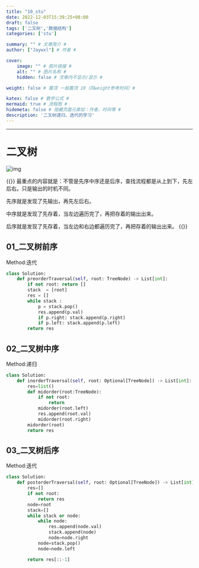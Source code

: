 ```yaml
---
title: "10_stu"
date: 2022-12-03T15:39:25+08:00
draft: false
tags: ['二叉树','数据结构']
categories: ['stu']

summary: "" # 文章简介 #
author: ["Jaywxl"] # 作者 #

cover:
    image: "" # 图片链接 #
    alt: "" # 图片名称 #
    hidden: false # 文章内不显示/显示 #

weight: false # 置顶 一般置顶 10（同weight参考时间）#

katex: false # 数学公式 #
mermaid: true # 流程图 #
hidemeta: false # 隐藏页面元素如：作者、时间等 #
description: '二叉树递归、迭代的学习'
---
```

---

  
# 二叉树

![img](https://m.360buyimg.com/babel/jfs/t1/11877/31/20745/150895/638b3faeEfcb34dfc/3f604924123fd457.png "")

{{<admonition note>}}
最重点的内容就是：不管是先序中序还是后序，查找流程都是从上到下，先左后右。只是输出的时机不同。

先序就是发现了先输出，再先左后右。

中序就是发现了先存着，当左边遍历完了，再把存着的输出出来。

后序就是发现了先存着，当左边和右边都遍历完了，再把存着的输出出来。
{{</admonition>}}

## 01_二叉树前序

Method:迭代

```python
class Solution:
    def preorderTraversal(self, root: TreeNode) -> List[int]:
        if not root: return []
        stack  = [root]
        res = []
        while stack :
            p = stack.pop()
            res.append(p.val)
            if p.right: stack.append(p.right)
            if p.left: stack.append(p.left)
        return res
```

## 02_二叉树中序

Method:递归

```python
class Solution:
    def inorderTraversal(self, root: Optional[TreeNode]) -> List[int]:
        res=list()
        def midorder(root:TreeNode):
            if not root:
                return
            midorder(root.left)
            res.append(root.val)
            midorder(root.right)
        midorder(root)
        return res
```
## 03_二叉树后序

Method:迭代

```python
class Solution:
    def postorderTraversal(self, root: Optional[TreeNode]) -> List[int]:
        res=[]
        if not root:
            return res
        node=root
        stack=[]
        while stack or node:
            while node:
                res.append(node.val)
                stack.append(node)
                node=node.right
            node=stack.pop()
            node=node.left

        return res[::-1]
```
